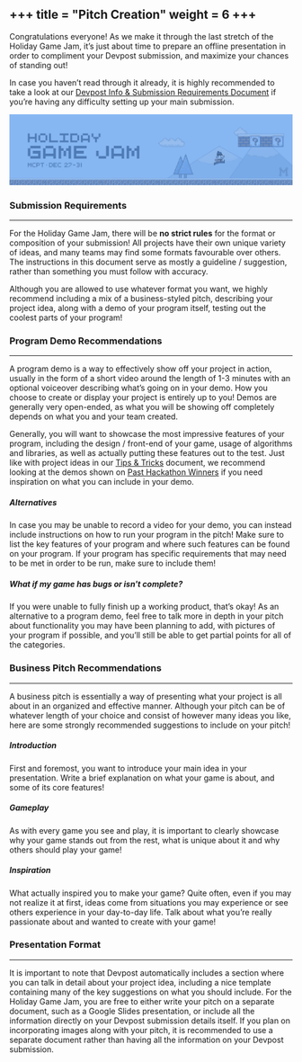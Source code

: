 +++
title = "Pitch Creation"
weight = 6
+++
---
Congratulations everyone! As we make it through the last stretch of the Holiday Game Jam, it’s just about time to prepare an offline presentation in order to compliment your Devpost submission, and maximize your chances of standing out!

In case you haven’t read through it already, it is highly recommended to take a look at our [Devpost Info & Submission Requirements Document](/learning-2021/game-jam/resources/devpost-info) if you’re having any difficulty setting up your main submission.

![Banner](/img/game_jam_banner.png)

### Submission Requirements
---
For the Holiday Game Jam, there will be **no strict rules** for the format or composition of your submission! All projects have their own unique variety of ideas, and many teams may find some formats favourable over others. The instructions in this document serve as mostly a guideline / suggestion, rather than something you must follow with accuracy.

Although you are allowed to use whatever format you want, we highly recommend including a mix of a business-styled pitch, describing your project idea, along with a demo of your program itself, testing out the coolest parts of your program!

### Program Demo Recommendations 
---
A program demo is a way to effectively show off your project in action, usually in the form of a short video around the length of 1-3 minutes with an optional voiceover describing what’s going on in your demo. How you choose to create or display your project is entirely up to you! Demos are generally very open-ended, as what you will be showing off completely depends on what you and your team created.

Generally, you will want to showcase the most impressive features of your program, including the design / front-end of your game, usage of algorithms and libraries, as well as actually putting these features out to the test. Just like with project ideas in our [Tips & Tricks](/learning-2021/game-jam/resources/tips) document, we recommend looking at the demos shown on [Past Hackathon Winners](https://devpost.com/software/search?query=game) if you need inspiration on what you can include in your demo.

##### Alternatives
In case you may be unable to record a video for your demo, you can instead include instructions on how to run your program in the pitch! Make sure to list the key features of your program and where such features can be found on your program. If your program has specific requirements that may need to be met in order to be run, make sure to include them!

##### What if my game has bugs or isn't complete?
If you were unable to fully finish up a working product, that’s okay! As an alternative to a program demo, feel free to talk more in depth in your pitch about functionality you may have been planning to add, with pictures of your program if possible, and you’ll still be able to get partial points for all of the categories. 

### Business Pitch Recommendations
---
A business pitch is essentially a way of presenting what your project is all about in an organized and effective manner. Although your pitch can be of whatever length of your choice and consist of however many ideas you like, here are some strongly recommended suggestions to include on your pitch!

##### Introduction

First and foremost, you want to introduce your main idea in your presentation. Write a brief explanation on what your game is about, and some of its core features! 

##### Gameplay

As with every game you see and play, it is important to clearly showcase why your game stands out from the rest, what is unique about it and why others should play your game!

##### Inspiration

What actually inspired you to make your game? Quite often, even if you may not realize it at first, ideas come from situations you may experience or see others experience in your day-to-day life. Talk about what you’re really passionate about and wanted to create with your game!

### Presentation Format
---
It is important to note that Devpost automatically includes a section where you can talk in detail about your project idea, including a nice template containing many of the key suggestions on what you should include. For the Holiday Game Jam, you are free to either write your pitch on a separate document, such as a Google Slides presentation, or include all the information directly on your Devpost submission details itself. If you plan on incorporating images along with your pitch, it is recommended to use a separate document rather than having all the information on your Devpost submission. 
